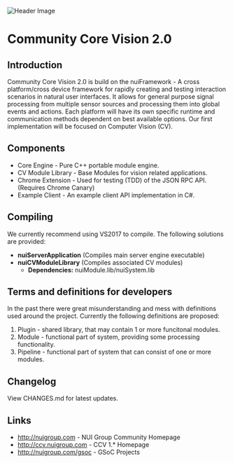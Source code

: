 ![Header Image](http://nuigroup.com/create/960-180-111111-ccv2)

Community Core Vision 2.0
=====================

Introduction
------------
Community Core Vision 2.0 is build on the nuiFramework - A cross platform/cross device framework for rapidly creating and testing interaction scenarios in natural user interfaces. It allows for general purpose signal processing from multiple sensor sources and processing them into global events and actions.
Each platform will have its own specific runtime and communication methods dependent on best available options. 
Our first implementation will be focused on Computer Vision (CV).

Components
------------
 - Core Engine - Pure C++ portable module engine.
 - CV Module Library - Base Modules for vision related applications.
 - Chrome Extension - Used for testing (TDD) of the JSON RPC API. (Requires Chrome Canary)
 - Example Client - An example client API implementation in C#.

Compiling 
------------
We currently recommend using VS2017 to compile. The following solutions are provided:

  - **nuiServerApplication** (Compiles main server engine executable)
  - **nuiCVModuleLibrary** (Compiles associated CV modules)
     - **Dependencies:** nuiModule.lib/nuiSystem.lib

Terms and definitions for developers
------------
In the past there were great misunderstanding and mess with definitions used 
around the project. Currently the following definitions are proposed:
1. Plugin - shared library, that may contain 1 or more funcitonal modules.
2. Module - functional part of system, providing some processing functionality.
3. Pipeline - functional part of system that can consist of one or more modules.

Changelog
------------
View CHANGES.md for latest updates.

Links
------------
 - http://nuigroup.com - NUI Group Community Homepage
 - http://ccv.nuigroup.com - CCV 1.* Homepage
 - http://nuigroup.com/gsoc - GSoC Projects
